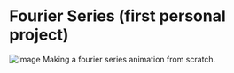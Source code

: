 # Fourier Series (first personal project)
![image](https://github.com/notDroid/Personal-Projects/assets/127229451/baced80f-9c82-482c-869d-c95f872c59e5)
Making a fourier series animation from scratch. 
